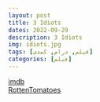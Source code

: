 ```yaml
---
layout: post
title: 3 Idiots
dates: 2022-09-29
description: 3 Idiots
img: idiots.jpg
tags: [فیلم, درام, کمدی]
categories: [فیلم]
---
```


[imdb](https://www.imdb.com/title/tt1187043)  
[RottenTomatoes](https://www.rottentomatoes.com/m/3_idiots)
